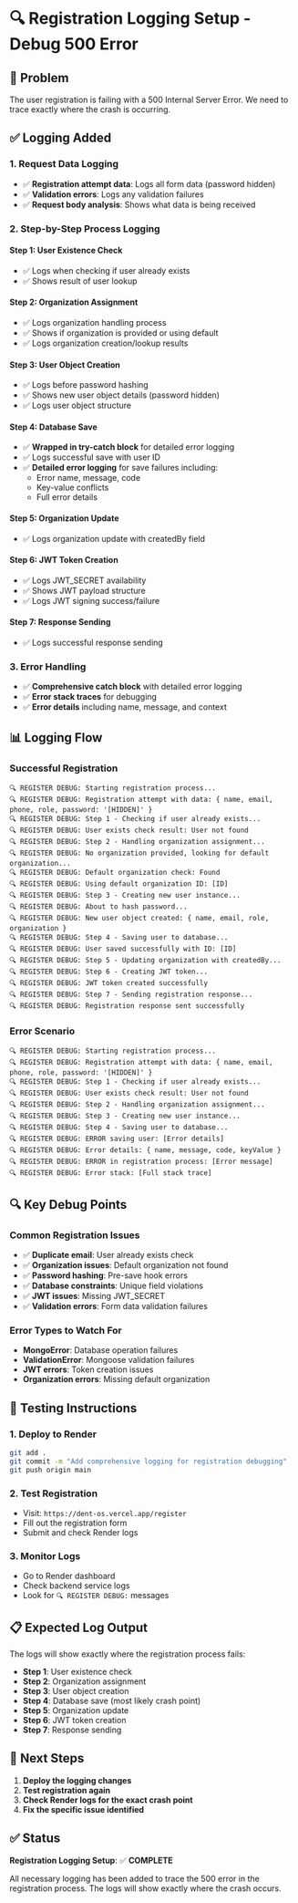 # 🔍 Registration Logging Setup - Debug 500 Error

## 🎯 **Problem**
The user registration is failing with a 500 Internal Server Error. We need to trace exactly where the crash is occurring.

## ✅ **Logging Added**

### **1. Request Data Logging**
- ✅ **Registration attempt data**: Logs all form data (password hidden)
- ✅ **Validation errors**: Logs any validation failures
- ✅ **Request body analysis**: Shows what data is being received

### **2. Step-by-Step Process Logging**

#### **Step 1: User Existence Check**
- ✅ Logs when checking if user already exists
- ✅ Shows result of user lookup

#### **Step 2: Organization Assignment**
- ✅ Logs organization handling process
- ✅ Shows if organization is provided or using default
- ✅ Logs organization creation/lookup results

#### **Step 3: User Object Creation**
- ✅ Logs before password hashing
- ✅ Shows new user object details (password hidden)
- ✅ Logs user object structure

#### **Step 4: Database Save**
- ✅ **Wrapped in try-catch block** for detailed error logging
- ✅ Logs successful save with user ID
- ✅ **Detailed error logging** for save failures including:
  - Error name, message, code
  - Key-value conflicts
  - Full error details

#### **Step 5: Organization Update**
- ✅ Logs organization update with createdBy field

#### **Step 6: JWT Token Creation**
- ✅ Logs JWT_SECRET availability
- ✅ Shows JWT payload structure
- ✅ Logs JWT signing success/failure

#### **Step 7: Response Sending**
- ✅ Logs successful response sending

### **3. Error Handling**
- ✅ **Comprehensive catch block** with detailed error logging
- ✅ **Error stack traces** for debugging
- ✅ **Error details** including name, message, and context

## 📊 **Logging Flow**

### **Successful Registration**
```
🔍 REGISTER DEBUG: Starting registration process...
🔍 REGISTER DEBUG: Registration attempt with data: { name, email, phone, role, password: '[HIDDEN]' }
🔍 REGISTER DEBUG: Step 1 - Checking if user already exists...
🔍 REGISTER DEBUG: User exists check result: User not found
🔍 REGISTER DEBUG: Step 2 - Handling organization assignment...
🔍 REGISTER DEBUG: No organization provided, looking for default organization...
🔍 REGISTER DEBUG: Default organization check: Found
🔍 REGISTER DEBUG: Using default organization ID: [ID]
🔍 REGISTER DEBUG: Step 3 - Creating new user instance...
🔍 REGISTER DEBUG: About to hash password...
🔍 REGISTER DEBUG: New user object created: { name, email, role, organization }
🔍 REGISTER DEBUG: Step 4 - Saving user to database...
🔍 REGISTER DEBUG: User saved successfully with ID: [ID]
🔍 REGISTER DEBUG: Step 5 - Updating organization with createdBy...
🔍 REGISTER DEBUG: Step 6 - Creating JWT token...
🔍 REGISTER DEBUG: JWT token created successfully
🔍 REGISTER DEBUG: Step 7 - Sending registration response...
🔍 REGISTER DEBUG: Registration response sent successfully
```

### **Error Scenario**
```
🔍 REGISTER DEBUG: Starting registration process...
🔍 REGISTER DEBUG: Registration attempt with data: { name, email, phone, role, password: '[HIDDEN]' }
🔍 REGISTER DEBUG: Step 1 - Checking if user already exists...
🔍 REGISTER DEBUG: User exists check result: User not found
🔍 REGISTER DEBUG: Step 2 - Handling organization assignment...
🔍 REGISTER DEBUG: Step 3 - Creating new user instance...
🔍 REGISTER DEBUG: Step 4 - Saving user to database...
🔍 REGISTER DEBUG: ERROR saving user: [Error details]
🔍 REGISTER DEBUG: Error details: { name, message, code, keyValue }
🔍 REGISTER DEBUG: ERROR in registration process: [Error message]
🔍 REGISTER DEBUG: Error stack: [Full stack trace]
```

## 🔍 **Key Debug Points**

### **Common Registration Issues**
- ✅ **Duplicate email**: User already exists check
- ✅ **Organization issues**: Default organization not found
- ✅ **Password hashing**: Pre-save hook errors
- ✅ **Database constraints**: Unique field violations
- ✅ **JWT issues**: Missing JWT_SECRET
- ✅ **Validation errors**: Form data validation failures

### **Error Types to Watch For**
- **MongoError**: Database operation failures
- **ValidationError**: Mongoose validation failures
- **JWT errors**: Token creation issues
- **Organization errors**: Missing default organization

## 🧪 **Testing Instructions**

### **1. Deploy to Render**
```bash
git add .
git commit -m "Add comprehensive logging for registration debugging"
git push origin main
```

### **2. Test Registration**
- Visit: `https://dent-os.vercel.app/register`
- Fill out the registration form
- Submit and check Render logs

### **3. Monitor Logs**
- Go to Render dashboard
- Check backend service logs
- Look for `🔍 REGISTER DEBUG:` messages

## 📋 **Expected Log Output**

The logs will show exactly where the registration process fails:
- **Step 1**: User existence check
- **Step 2**: Organization assignment
- **Step 3**: User object creation
- **Step 4**: Database save (most likely crash point)
- **Step 5**: Organization update
- **Step 6**: JWT token creation
- **Step 7**: Response sending

## 🎯 **Next Steps**

1. **Deploy the logging changes**
2. **Test registration again**
3. **Check Render logs for the exact crash point**
4. **Fix the specific issue identified**

## ✅ **Status**

**Registration Logging Setup**: ✅ **COMPLETE**

All necessary logging has been added to trace the 500 error in the registration process. The logs will show exactly where the crash occurs.
